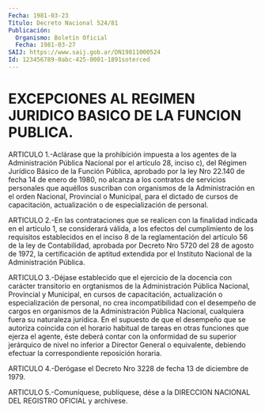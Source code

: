 ```yaml
---
Fecha: 1981-03-23
Título: Decreto Nacional 524/81
Publicación:
  Organismo: Boletín Oficial
  Fecha: 1981-03-27
SAIJ: https://www.saij.gob.ar/DN19811000524
Id: 123456789-0abc-425-0001-1891soterced
---
```

# EXCEPCIONES AL REGIMEN JURIDICO BASICO DE LA FUNCION PUBLICA.

<a id="1"></a>
ARTICULO 1.-Aclárase que la prohibición impuesta a los agentes de la  Administración  Pública  Nacional por el artículo 28, inciso c), del Régimen Jurídico Básico de  la  Función  Pública,  aprobado por  la  ley Nro 22.140 de fecha 14 de enero de 1980, no alcanza  a los contratos  de  servicios  personales que aquéllos suscriban con organismos de la Administración  en el orden Nacional, Provincial o Municipal, para el dictado de cursos de capacitación, actualización o de especialización de personal.

<a id="2"></a>
ARTICULO  2.-En  las  contrataciones  que  se  realicen con la finalidad indicada en el artículo 1, se considerará válida,  a  los efectos  del  cumplimiento  de  los  requisitos  establecidos en el inciso  8  de  la  reglamentación  del  artículo  56 de la  ley  de Contabilidad,  aprobada por Decreto Nro 5720 del 28  de  agosto  de 1972,  la certificación  de  aptitud  extendida  por  el  Instituto Nacional de la Administración Pública.

<a id="3"></a>
ARTICULO 3.-Déjase establecido que el ejercicio de la docencia con  carácter  transitorio  en  orgtanismos  de  la  Administración Pública Nacional, Provincial y Municipal, en cursos de capacitación,  actualización o especialización de personal, no crea incompatibilidad  con  el  desempeño  de cargos en organismos de la Administración  Pública Nacional, cualquiera  fuera  su  naturaleza jurídica. En el supuesto  de  que  el  desempeño  que  se  autoriza coincida  con el horario habitual de tareas en otras funciones  que ejerza el agente,  éste  deberá  contar  con  la  onformidad  de su superior  jerárquico  de  nivel  no  inferior  a Director General o equivalente,  debiendo  efectuar  la  correspondiente    reposición horaria.

<a id="4"></a>
ARTICULO  4.-Derógase  el  Decreto  Nro  3228  de  fecha 13 de diciembre de 1979.

<a id="5"></a>
ARTICULO  5.-Comuníquese,  publíquese,  dése  a  la  DIRECCION NACIONAL DEL REGISTRO OFICIAL y archívese.